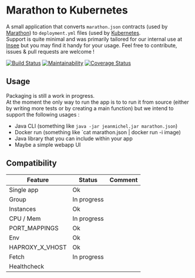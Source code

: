 # Marathon to Kubernetes

A small application that converts `marathon.json` contracts (used by [Marathon](https://github.com/mesosphere/marathon)) to `deployment.yml` files (used by [Kubernetes](https://kubernetes.io/).  
Support is quite minimal and was primarily tailored for our internal use at [Insee](https://insee.fr/) but you may find it handy for your usage. Feel free to contribute, issues & pull requests are welcome !

[![Build Status](https://travis-ci.org/inseefrlab/marathon-to-kubernetes.svg?branch=master)](https://travis-ci.org/inseefrlab/marathon-to-kubernetes) [![Maintainability](https://api.codeclimate.com/v1/badges/18c5a167cf83d3778bd9/maintainability)](https://codeclimate.com/github/InseeFrLab/marathon-to-kubernetes/maintainability) [![Coverage Status](https://coveralls.io/repos/github/InseeFrLab/marathon-to-kubernetes/badge.svg?branch=master)](https://coveralls.io/github/InseeFrLab/marathon-to-kubernetes?branch=master)

## Usage

Packaging is still a work in progress.  
At the moment the only way to run the app is to to run it from source (either by writing more tests or by creating a main function) but we intend to support the following usages :

- Java CLI (something like `java -jar jeanmichel.jar marathon.json`)
- Docker run (something like `cat marathon.json | docker run -i image)
- Java library that you can include within your app
- Maybe a simple webapp UI

## Compatibility

| Feature         | Status      | Comment |
| --------------- | ----------- | ------- |
| Single app      | Ok          |         |
| Group           | In progress |         |
| Instances       | Ok          |         |
| CPU / Mem       | In progress |         |
| PORT_MAPPINGS   | Ok          |         |
| Env             | Ok          |         |
| HAPROXY_X_VHOST | Ok          |         |
| Fetch           | In progress |         |
| Healthcheck     |             |         |
